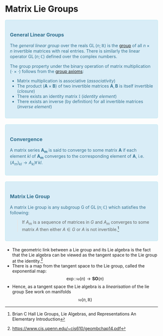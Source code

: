 Matrix Lie Groups
=================

<div style="padding:15px;margin-bottom:20px;border:1px solid transparent;border-radius:4px;color:#31708f;background-color:#d9edf7
;border-color:#bce8f1;">
    
### General Linear Groups
<!-- Here the semicolon distinguishes variables but is semantically identical to a comma -->
The *general linear group* over the reals $\operatorname{GL}(n;\mathbb{R})$ is the [group](../group-theory/group.md) of all $n\times n$ invertible matrices with real entries. There is similarly the linear operator $\operatorname{GL}(n;\mathbb{C})$ defined over the complex numbers. 
    
The group property under the binary operation of matrix multiplication $(\cdot\times\cdot)$ follows from the [group axioms](../group-theory/group.md#Group-Axioms):
* Matrix multiplication is associative (*associativity*)
* The product $(\mathbf{A}\times \mathbf{B})$ of two invertible matrices $\mathbf{A},\mathbf{B}$ is itself invertible (*closure*)
* There exists an identity matrix $\mathbf{\mathbb{I}}$ (*identity element*)
* There exists an inverse (by definition) for all invertible matrices (*inverse element*)
</div>

<div style="padding:15px;margin-bottom:20px;border:1px solid transparent;border-radius:4px;color:#31708f;background-color:#d9edf7
;border-color:#bce8f1;">

### Convergence
A matrix series $\mathbf{A_m}$ is said to converge to some matrix $\mathbf{A}$ if each element $kl$ of $\mathbf{A_m}$ converges to the corresponding element of $\mathbf{A}$, i.e. $(A_m)_{kl}\rightarrow A_{kl} \forall\,kl$.
</div>
    
<div style="padding:15px;margin-bottom:20px;border:1px solid transparent;border-radius:4px;color:#31708f;background-color:#d9edf7
;border-color:#bce8f1;">
    
### Matrix Lie Group
<!-- Here the semicolon distinguishes variables but is semantically identical to a comma -->
A matrix Lie group is any subgroup G of $\operatorname{GL}(n;\mathbb{C})$ which satisfies the following:
    
> If $A_m$ is a sequence of matrices in $G$ and $A_m$ converges to some matrix $A$ then either $A\in G$ or $A$ is not invertible.[^hall]
</div>

* The geometric link between a Lie group and its Lie algebra is the fact that the Lie algebra can be viewed as the tangent space to the Lie group at the identity.[^geom]
* There is a map from the tangent space to the Lie group, called the exponential map:
  $$\exp\colon \mathfrak{so}(n) \rightarrow \mathbf{SO}(n)$$
* Hence, as a tangent space the Lie algebra is a *linearisation* of the lie group
  See work on manifolds
$$\mathfrak{so}(n, \mathbb{R})$$

[^geom]: https://www.cis.upenn.edu/~cis610/geombchap14.pdf
[^loyd]: https://www.whitman.edu/documents/Academics/Mathematics/2015/Final%20Project%20-%20Lloyd.pdf
[^hall]: Brian С Hall Lie Groups, Lie Algebras, and Representations An Elementary Introduction
